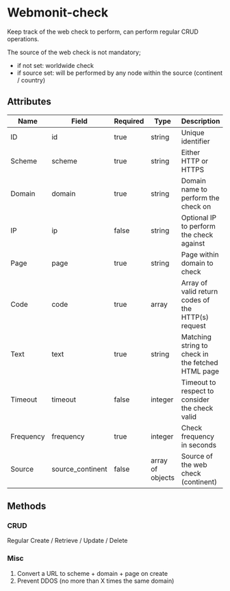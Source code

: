 # Webmonit-check

Keep track of the web check to perform, can perform regular CRUD operations.

The source of the web check is not mandatory;

- if not set: worldwide check
- if source set: will be performed by any node within the source (continent / country)

## Attributes

Name | Field | Required | Type | Description 
---- | ---- | ---- | ---- | ----
ID | id | true | string | Unique identifier
Scheme | scheme | true | string | Either HTTP or HTTPS
Domain | domain | true | string | Domain name to perform the check on
IP | ip | false | string | Optional IP to perform the check against
Page | page | true | string | Page within domain to check
Code | code | true | array | Array of valid return codes of the HTTP(s) request
Text | text | true | string | Matching string to check in the fetched HTML page
Timeout | timeout | false | integer | Timeout to respect to consider the check valid
Frequency | frequency | true | integer | Check frequency in seconds
Source | source_continent | false | array of objects | Source of the web check (continent)

## Methods

### CRUD

Regular Create / Retrieve / Update / Delete

### Misc 

1. Convert a URL to scheme + domain + page on create
1. Prevent DDOS (no more than X times the same domain)
